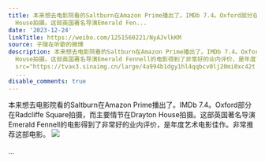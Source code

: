 ```yaml
---
title: 本来想去电影院看的Saltburn在Amazon Prime播出了。IMDb 7.4。Oxford部分在Radcliffe Square拍摄，而主要情节在Drayton
  House拍摄。这部英国著名导演Emerald Fen...
date: '2023-12-24'
linkTitle: https://weibo.com/1251560221/NyAJvlkKM
source: 子陵在听歌的微博
description: 本来想去电影院看的Saltburn在Amazon Prime播出了。IMDb 7.4。Oxford部分在Radcliffe Square拍摄，而主要情节在Drayton
  House拍摄。这部英国著名导演Emerald Fennell的电影得到了非常好的业内评价，是年度艺术电影佳作。非常推荐这部电影。 <img style=""
  src="https://tvax3.sinaimg.cn/large/4a994b1dgy1hl4qqbcv0lj20mi0xc42t.jpg" referrerpolicy="no-referrer"><br><br>
  ...
disable_comments: true
---
```

本来想去电影院看的Saltburn在Amazon Prime播出了。IMDb 7.4。Oxford部分在Radcliffe Square拍摄，而主要情节在Drayton House拍摄。这部英国著名导演Emerald Fennell的电影得到了非常好的业内评价，是年度艺术电影佳作。非常推荐这部电影。 <img style="" src="https://tvax3.sinaimg.cn/large/4a994b1dgy1hl4qqbcv0lj20mi0xc42t.jpg" referrerpolicy="no-referrer"><br><br> ...